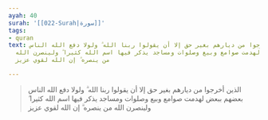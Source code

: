 ```yaml
---
ayah: 40
surah: '[[022-Surah|سورة]]'
tags:
- quran
text: الذين أخرجوا من ديارهم بغير حق إلا أن يقولوا ربنا الله ۗ ولولا دفع الله الناس
  بعضهم ببعض لهدمت صوامع وبيع وصلوات ومساجد يذكر فيها اسم الله كثيرا ۗ ولينصرن الله
  من ينصره ۗ إن الله لقوي عزيز

---
```

> الذين أخرجوا من ديارهم بغير حق إلا أن يقولوا ربنا الله ۗ ولولا دفع الله الناس بعضهم ببعض لهدمت صوامع وبيع وصلوات ومساجد يذكر فيها اسم الله كثيرا ۗ ولينصرن الله من ينصره ۗ إن الله لقوي عزيز
